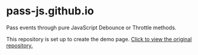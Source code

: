 # pass-js.github.io
Pass events through pure JavaScript Debounce or Throttle methods.

This repository is set up to create the demo page. [Click to view the original repository.](https://github.com/bozdev/pass.js)
